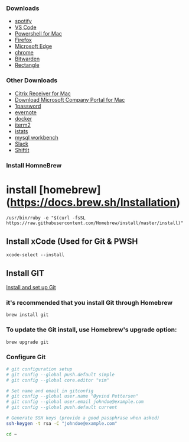 
### Downloads 
* [spotify](https://www.spotify.com/us/download/mac/)
* [VS Code](https://code.visualstudio.com/Download)
* [Powershell for Mac](https://learn.microsoft.com/en-us/powershell/scripting/install/installing-powershell-on-macos?view=powershell-7.2)
* [Firefox](https://www.mozilla.org/nb-NO/firefox/mac/)
* [Microsoft Edge](https://www.microsoft.com/en-us/edge?r=1#evergreen)
* [chrome](https://www.google.com/chrome/)
* [Bitwarden](https://bitwarden.com/download/)
* [Rectangle](https://rectangleapp.com/)

### Other Downloads
* [Citrix Receiver for Mac](https://www.citrix.com/downloads/citrix-receiver/mac/)
* [Download Microsoft Company Portal for Mac](https://go.microsoft.com/fwlink/?linkid=853070)
* [1password](https://1password.com/downloads/)
* [evernote](https://evernote.com/download)
* [docker](https://store.docker.com/editions/community/docker-ce-desktop-mac)
* [iterm2](https://www.iterm2.com/downloads.html)
* [istats](https://bjango.com/mac/istatmenus/)
* [mysql workbench](https://dev.mysql.com/downloads/workbench/)
* [Slack](https://slack.com/beta/mac)
* [ShiftIt](https://github.com/fikovnik/ShiftIt/releases)

### Install HomneBrew
# install [homebrew] (https://docs.brew.sh/Installation)
```
/usr/bin/ruby -e "$(curl -fsSL https://raw.githubusercontent.com/Homebrew/install/master/install)"
```
## Install xCode (Used for Git & PWSH
```
xcode-select --install
```
## Install GIT
[Install and set up Git](https://learn.microsoft.com/en-us/devops/develop/git/install-and-set-up-git)
### it's recommended that you install Git through Homebrew 
```
brew install git
```
### To update the Git install, use Homebrew's upgrade option:
```
brew upgrade git
```
### Configure Git
```bash
# git configuration setup
# git config --global push.default simple
# git config --global core.editor "vim"

# Set name and email in gitconfig
# git config --global user.name "Øyvind Pettersen"
# git config --global user.email johndoe@example.com
# git config --global push.default current

# Generate SSH keys (provide a good passphrase when asked)
ssh-keygen -t rsa -C "johndoe@example.com"

cd ~
```
